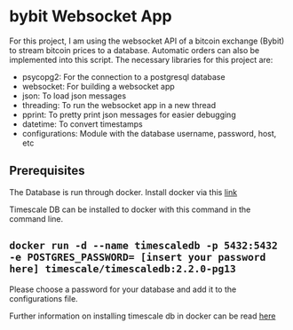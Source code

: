 # bybit Websocket App

For this project, I am using the websocket API of a bitcoin exchange (Bybit) to stream bitcoin prices to a database. Automatic orders can also be implemented into this script.
The necessary libraries for this project are: 
- psycopg2:       For the connection to a postgresql database
- websocket:      For building a websocket app
- json:           To load json messages
- threading:      To run the websocket app in a new thread
- pprint:         To pretty print json messages for easier debugging 
- datetime:       To convert timestamps
- configurations: Module with the database username, password, host, etc

## Prerequisites
The Database is run through docker. Install docker via this [link](https://www.docker.com/get-started)

Timescale DB can be installed to docker with this command in the command line. 

```docker run -d --name timescaledb -p 5432:5432 -e POSTGRES_PASSWORD= [insert your password here] timescale/timescaledb:2.2.0-pg13```
--
Please choose a password for your database and add it to the configurations file.

Further information on installing timescale db in docker can be read [here](https://docs.timescale.com/latest/getting-started/installation/docker/installation-docker)

